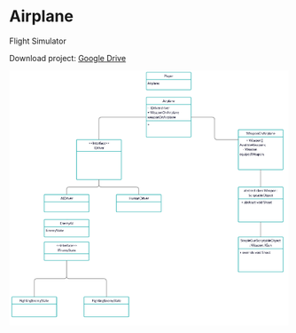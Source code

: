 # Airplane
Flight Simulator

Download project: [Google Drive](https://drive.google.com/file/d/1xqQ2F7WAGmFlyjmsxD8rrlKXsWXqhg7I/view?usp=sharing "Google Drive")

![UML image](https://raw.githubusercontent.com/mat-os/Airplane/master/Assets/UML.png "UML")
